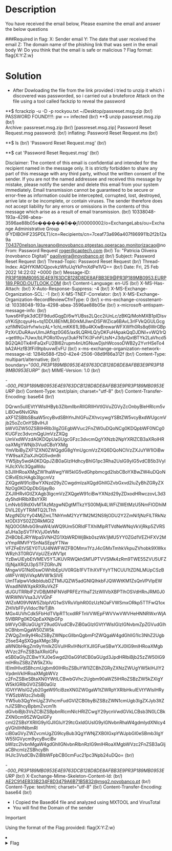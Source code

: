 # Description
You have received the email below,  Please examine the email and answer the below questions

###Required in flag:
X: Sender email
Y: The date that user received the email
Z: The domain name of the phishing link that was sent in the email body
W: Do you think that the email is safe or malicious ?
Flag format: flag{X:Y:Z:w}

# Solution
- After Dowloading the file from the link provided i tried to unzip it which i discovered was passworded, so i carried out a bruteforce Attack on the file using a tool called fackzip to reveal the password

**$ fcrackzip -u -D -p rockyou.txt  ~/Desktop/passreset.msg.zip (br/)
PASSWORD FOUND!!!!: pw == infected (br/)
**$ unzip passreset.msg.zip  (br/)                                 
Archive:  passreset.msg.zip  (br/)
[passreset.msg.zip] Password Reset Request.msg password: (br/) 
inflating: Password Reset Request.ms (br/)

**$ ls (br/)
'Password Reset Request.msg' (br/)

**$ cat 'Password Reset Request.msg' (br/)

Disclaimer: The content of this email is confidential and intended for the recipient named in the message only. It is strictly forbidden to share any part of this message with any third party, without the written consent  of the sender. If you are not the named addressee and received this message by mistake, please notify the sender and delete this email from your system immediately. Email transmission cannot be guaranteed to be secure or error-free as information could be intercepted, corrupted, lost, destroyed, arrive late or be incomplete, or contain viruses. The sender therefore does not accept liability for any errors or omissions in the contents of this message which arise as a result of email transmission. (br/)
10338048-193a-4298-abea-3596ae88b05e������B��j1/00000002/o=ExchangeLabs/ou=Exchange Administrative Group (FYDIBOHF23SPDLT)/cn=Recipients/cn=7ceaf73a696a407f869911b2f2b12a9a T04370nelson.laureano@novobanco.ptgestao.operacao.monitorizacao@noFrom: Password Request <roger@captech.com> (br/)
To: "Patricia Oliveira (novobanco Digital)" <paoliveira@novobanco.pt> (br/)
Subject: Password Reset Request (br/)
Thread-Topic: Password Reset Request (br/)
Thread-Index: AQHYKlMOQpovkzWfuUqYkPmXdPe1VQ== (br/)
Date: Fri, 25 Feb 2022 14:22:02 +0000 (br/)
Message-ID: <PR3P189MB0953E4E9763DCB128D8DE8AFBB3E9@PR3P189MB0953.EURP189.PROD.OUTLOOK.COM> (br/)
Content-Language: en-US (br/)
X-MS-Has-Attach: (br/)
X-Auto-Response-Suppress: -4 (br/)
X-MS-Exchange-Organization-SCL: -1 (br/)
X-MS-TNEF-Correlator: (br/)
X-MS-Exchange-Organization-RecordReviewCfmType: 0 (br/)
x-ms-exchange-crosstenant-id: 10338048-193a-4298-abea-3596ae88b05e (br/)
x-microsoft-antispam-message-info: (br/)
1uws6HFpk3dCEF9dudGqgD/6wYUBss2LQcc2iUnLc/zBKQ/MohMXB1pIDlsvoYKiSjtcqyuHs+tq1DDU8EhMLB0rkMJIwnDSFWZica6BAvL3rlFVkQGULGcgxzfiMNGslrfvfwIvzAL+1chLmKK61L9Bu4KXwBrewarWFXWfh0Rs8q6WrGBpPzXrUDuRAuvUlmJAflqz0G65/ax9LQRHLQ/yDKFuHApakQqDJDNI+vWQ1rQ+qetIthj+7Uwx/bLPORo10vyyI3ukFNTKi3FvhFLtsN+J3dyiQxtBTYk2LaVhcd58G2QA0Tk4HFaQxFU2BI62rupm4nUtGNuwDjshWcosoDWB2y2YvrHSeTo4bA2AHzfB3fFiI9tpbuvwEvFU (br/)
x-ms-exchange-organization-network-message-id: 1284b588-f2b0-42e4-2506-08d9f86a312f (br/)
Content-Type: multipart/alternative; (br/)
        boundary="_000_PR3P189MB0953E4E9763DCB128D8DE8AFBB3E9PR3P189MB0953EURP_" (br/)
MIME-Version: 1.0 (br/)

--_000_PR3P189MB0953E4E9763DCB128D8DE8AFBB3E9PR3P189MB0953EURP_ (br/)
Content-Type: text/plain; charset="utf-8" (br/)
Content-Transfer-Encoding: base64 (br/)

DQrwn5uIIEVtYWlsIHByb3ZlbmllbnRlIGRlIHVtIGVuZGVyZcOnbyBleHRlcm5vLiBOw6NvIGNs
aXF1ZSBlbSBsaW5rcyBvdSBhYnJhIGFuZXhvcywgYSBtZW5vcyBxdWUgcmVjb25oZcOnYSBvIHJl
bWV0ZW50ZSBlIHRlb3IgZGEgbWVuc2FnZW0uDQoNCg0KDQpbWF0NCg0KUGFzc3dvcmQgUmVzZXQg
UmVxdWVzdA0KDQpUaGUgcGFzc3dvcmQgYXNzb2NpYXRlZCB3aXRoIHRoaXMgYWNjb3VudCBoYXMg
YmVlbiByZXF1ZXN0ZWQgdG8gYmUgcmVzZXQ6DQoNClVzZXJuYW1lOiBwYW9saXZlaXJhQG5vdm9i
YW5jby5wdA0KDQpJZiB0aGlzIHdhcyBhIG1pc3Rha2UsIG9yIG5vdCB5b3VyIHJlcXVlc3QgaWdu
b3JlIHRoaXMgZW1haWwgYW5kIG5vdGhpbmcgd2lsbCBoYXBwZW4uDQoNClRvIEtlcHAgb3IgcmVz
ZXQgeW91ciBwYXNzd29yZCwgdmlzaXQgdGhlIGZvbGxvd2luZyBhZGRyZXNzOg0KDQpDbGljayBo
ZXJlIHRvIGtlZXAgb3IgcmVzZXQgeW91ciBwYXNzd29yZDxodHRwczovL3d3dy5hdHRlbXBsYXRl
LmNvbS9ldXIvMTAzMzgwNDgtMTkzYS00Mjk4LWFiZWEtMzU5NmFlODhiMDVlL2EyYTRiMTQ2LThh
MzgtNDIzYy04MjZmLTNhYmM2YzY1M2M2NS9jODU2Y2ZmNi1jNzFlLTRkNzktODI3YS02ZDRkMGI2
NjQ0OGMvbG9naW4/aWQ9Um5ORldFTXhiMlpRTVdNeWNqVkVjRkp5ZVRSa1JHa3pSVTFKVjJ0eVMx
ZHBObEJRYWpaSVNHZG1XbWRDWjBkb0szWk1jMU5YY0ZGd1VEZHFXV2MxYmpRMVFYSnNaSEppYTNw
VFZFeEtVSEY0TUU4NWFWZFBOMmx1YzJ4cGMxTmhkVkpuZVhobk9XWkxWRzh3T0RGVVpUZExWV1pt
YzBwUlEybEtVMEV5YTJKUVRWQkhSM1JPTVVSMk4zRm9TWE55ZVU5UFZISjNjaXRQU3pSTFZGRnJN
MngwVG1Nd0swOWhlbEpUV0RGb1FVTlhXVFYyYTNCUU1tZDNLMUpCSzBoWFVrWjViVkpMVW1kSlVE
Um1TalpwVldkbldubDZTMlJQZW5adGNIQlhkbFJQWWtKM1ZsQnVPVlpEWWxadlNIWXpkRXRuVkZF
dlJGUTRRblF2VDBjMlNFNVdPRFEzYlhaT2IzWllVbXBPTlhOSVdHRnJRM0J0WlRWNVVsa3JVVGhF
WlZoM09VNW5ZblpIVG1wSVRuVlphR00zUzNOaFVWSmxORkp5TTFwQ1oxZHlVbFFyVldoc1NrTjBh
MGx4UVhCdk5FbHdTVlpRT1cxdlRFTnVVWEpFWVVwVWVHeHNNRWxrWjA5VlBRPg0KDQpEaXNjbGFp
bWVyOiBUaGUgY29udGVudCBvZiB0aGlzIGVtYWlsIGlzIGNvbmZpZGVudGlhbCBhbmQgaW50ZW5k
ZWQgZm9yIHRoZSByZWNpcGllbnQgbmFtZWQgaW4gdGhlIG1lc3NhZ2Ugb25seS4gSXQgaXMgc3Ry
aWN0bHkgZm9yYmlkZGVuIHRvIHNoYXJlIGFueSBwYXJ0IG9mIHRoaXMgbWVzc2FnZSB3aXRoIGFu
eSB0aGlyZCBwYXJ0eSwgd2l0aG91dCB0aGUgd3JpdHRlbiBjb25zZW50IG9mIHRoZSBzZW5kZXIu
IElmIHlvdSBhcmUgbm90IHRoZSBuYW1lZCBhZGRyZXNzZWUgYW5kIHJlY2VpdmVkIHRoaXMgbWVz
c2FnZSBieSBtaXN0YWtlLCBwbGVhc2Ugbm90aWZ5IHRoZSBzZW5kZXIgYW5kIGRlbGV0ZSB0aGlz
IGVtYWlsIGZyb20geW91ciBzeXN0ZW0gaW1tZWRpYXRlbHkuIEVtYWlsIHRyYW5zbWlzc2lvbiBj
YW5ub3QgYmUgZ3VhcmFudGVlZCB0byBiZSBzZWN1cmUgb3IgZXJyb3ItZnJlZSBhcyBpbmZvcm1h
dGlvbiBjb3VsZCBiZSBpbnRlcmNlcHRlZCwgY29ycnVwdGVkLCBsb3N0LCBkZXN0cm95ZWQsIGFy
cml2ZSBsYXRlIG9yIGJlIGluY29tcGxldGUsIG9yIGNvbnRhaW4gdmlydXNlcy4gVGhlIHNlbmRl
ciB0aGVyZWZvcmUgZG9lcyBub3QgYWNjZXB0IGxpYWJpbGl0eSBmb3IgYW55IGVycm9ycyBvciBv
bWlzc2lvbnMgaW4gdGhlIGNvbnRlbnRzIG9mIHRoaXMgbWVzc2FnZSB3aGljaCBhcmlzZSBhcyBh
IHJlc3VsdCBvZiBlbWFpbCB0cmFuc21pc3Npb24uDQo= (br/)

--_000_PR3P189MB0953E4E9763DCB128D8DE8AFBB3E9PR3P189MB0953EURP_ (br/)
X-Exchange-Mime-Skeleton-Content-Id: (br/)
        AE2C914EB33B234F8D3479A6B71B5832@msg2.novobanco.pt (br/)
Content-Type: text/html; charset="utf-8" (br/)
Content-Transfer-Encoding: base64 (br/)

- I Copied the Based64 file and analyzed using MXTOOL and VirusTotal
- You will find the Domain of the sender
> [!IMPORTANT]
> Using the format of the Flag provided: flag{X:Y:Z:w}

<li>
	<details>
		<summary>Flag</summary>
Flag{roger@captech.com:25/02/2022:attemplate.com:S}</details>
</li>


